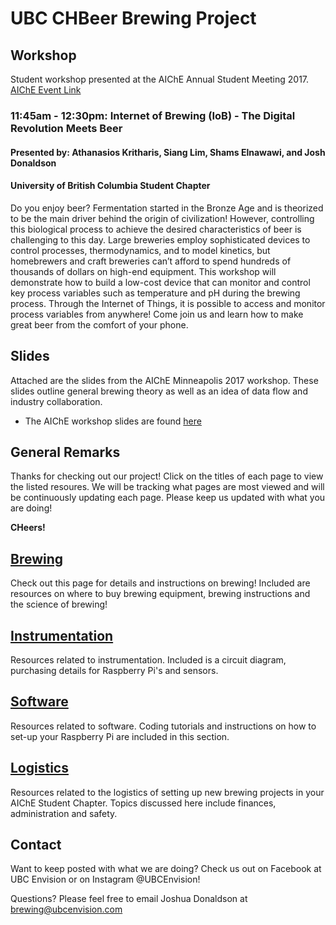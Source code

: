 # **UBC CHBeer Brewing Project**

## Workshop
Student workshop presented at the AIChE Annual Student Meeting 2017. [AIChE Event Link](https://www.aiche.org/conferences/annual-aiche-student-conference/2017/events/student-chapter-career-workshops)

### 11:45am - 12:30pm: Internet of Brewing (IoB) - The Digital Revolution Meets Beer
#### Presented by: Athanasios Kritharis, Siang Lim, Shams Elnawawi, and Josh Donaldson
#### University of British Columbia Student Chapter
Do you enjoy beer? Fermentation started in the Bronze Age and is theorized to be the main driver behind the origin of civilization! However, controlling this biological process to achieve the desired characteristics of beer is challenging to this day. Large breweries employ sophisticated devices to control processes, thermodynamics, and to model kinetics, but homebrewers and craft breweries can’t afford to spend hundreds of thousands of dollars on high-end equipment. This workshop will demonstrate how to build a low-cost device that can monitor and control key process variables such as temperature and pH during the brewing process. Through the Internet of Things, it is possible to access and monitor process variables from anywhere! Come join us and learn how to make great beer from the comfort of your phone. 

## Slides
Attached are the slides from the AIChE Minneapolis 2017 workshop. These slides outline general brewing theory as well as an idea of data flow and industry collaboration. 
- The AIChE workshop slides are found [here](aiche2017.pdf)

## General Remarks
Thanks for checking out our project! Click on the titles of each page to view the listed resoures. We will be tracking what pages are most viewed and will be continuously updating each page. Please keep us updated with what you are doing! 

**CHeers!**

## [Brewing](http://beer.ubcchemecar.com/brewing)
Check out this page for details and instructions on brewing! Included are resources on where to buy brewing equipment, brewing instructions and the science of brewing! 

## [Instrumentation](http://beer.ubcchemecar.com/instrumentation)
Resources related to instrumentation. Included is a circuit diagram, purchasing details for Raspberry Pi's and sensors. 

## [Software](http://beer.ubcchemecar.com/software)
Resources related to software. Coding tutorials and instructions on how to set-up your Raspberry Pi are included in this section. 


## [Logistics](http://beer.ubcchemecar.com/logistics)
Resources related to the logistics of setting up new brewing projects in your AIChE Student Chapter. Topics discussed here include finances, administration and safety. 

## Contact
Want to keep posted with what we are doing? Check us out on Facebook at UBC Envision or on Instagram @UBCEnvision!

Questions? Please feel free to email Joshua Donaldson at [brewing@ubcenvision.com](mailto:brewing@ubcenvision.com) 
